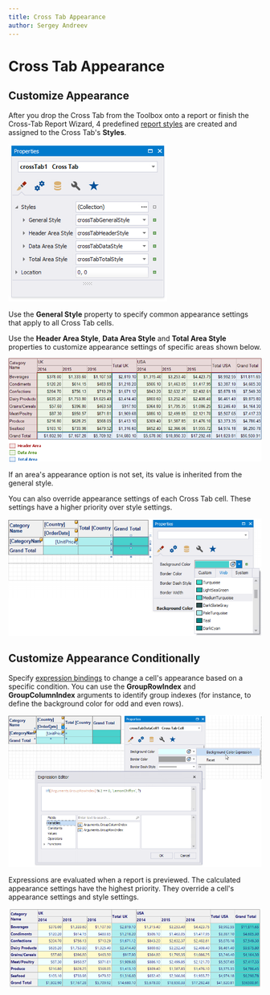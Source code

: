 ```yaml
---
title: Cross Tab Appearance
author: Sergey Andreev
---
```

# Cross Tab Appearance

## Customize Appearance

After you drop the Cross Tab from the Toolbox onto a report or finish the Cross-Tab Report Wizard, 4 predefined [report styles](../../customize-appearance/report-visual-styles.md) are created and assigned to the Cross Tab's **Styles**.

![](../../../../../images/eurd-win-cross-tab-crosstabstyles-property.png)

Use the **General Style** property to specify common appearance settings that apply to all Cross Tab cells.

Use the **Header Area Style**, **Data Area Style** and **Total Area Style** properties to customize appearance settings of specific areas shown below.

![](../../../../../images/eurd-win-cross-tab-styles-areas.png)

If an area's appearance option is not set, its value is inherited from the general style.

You can also override appearance settings of each Cross Tab cell. These settings have a higher priority over style settings.

![](../../../../../images/eurd-win-cross-tab-cells-appearance-properties.png)

## Customize Appearance Conditionally

Specify [expression bindings](../bind-controls-to-data.md) to change a cell's appearance based on a specific condition. You can use the **GroupRowIndex** and **GroupColumnIndex** arguments to identify group indexes (for instance, to define the background color for odd and even rows).

![](../../../../../images/eurd-win-cross-tab-cell-back-color-expression.png)

Expressions are evaluated when a report is previewed. The calculated appearance settings have the highest priority. They override a cell's appearance settings and style settings.

![](../../../../../images/eurd-win-cross-tab-cell-back-color-expression-result.png)
